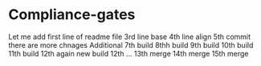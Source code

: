 # Compliance-gates
Let me add first line of readme file
3rd line base
4th line align
5th commit
there are more chnages Additional
7th build
8thh build
9th build
10th build
11th build
12th again new build 12th ...
13th merge
14th merge
15th merge
